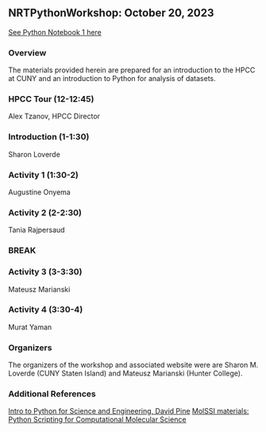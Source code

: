 ## NRTPythonWorkshop: October 20, 2023

[See Python Notebook 1 here](https://colab.research.google.com/drive/19wIrxTQTi9e2wFoNaJo9iJW-60ITGX8i?usp=sharing)

### Overview
The materials provided herein are prepared for an introduction to the HPCC at CUNY and an introduction to Python for analysis of datasets.

### HPCC Tour (12-12:45)
Alex Tzanov, HPCC Director

### Introduction (1-1:30)
Sharon Loverde

### Activity 1 (1:30-2)
Augustine Onyema

### Activity 2 (2-2:30)
Tania Rajpersaud

### BREAK

### Activity 3 (3-3:30)
Mateusz Marianski

### Activity 4 (3:30-4)
Murat Yaman

### Organizers
The organizers of the workshop and associated website were are Sharon M. Loverde (CUNY Staten Island) and Mateusz Marianski (Hunter College).

### Additional References
[Intro to Python for Science and Engineering, David Pine](https://physics.nyu.edu/pine/IntroPythonSciEngPINEsample.pdf)
[MolSSI materials: Python Scripting for Computational Molecular Science](https://education.molssi.org/python_scripting_cms/01-introduction/index.html)
